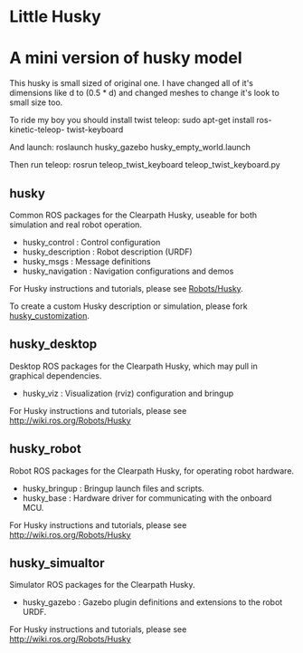 Little Husky
============
A mini version of husky model
============
This husky is small sized of original one.
I have changed all of it's dimensions like d to (0.5 * d) and changed meshes to change it's look to small size too.

To ride my boy you should install twist teleop:
sudo apt-get install ros-kinetic-teleop- twist-keyboard

And launch:
roslaunch husky_gazebo husky_empty_world.launch

Then run teleop:
rosrun teleop_twist_keyboard teleop_twist_keyboard.py

## husky


Common ROS packages for the Clearpath Husky, useable for both simulation and
real robot operation.

 - husky_control : Control configuration
 - husky_description : Robot description (URDF)
 - husky_msgs : Message definitions
 - husky_navigation : Navigation configurations and demos

For Husky instructions and tutorials, please see [Robots/Husky](http://wiki.ros.org/Robots/Husky).

To create a custom Husky description or simulation, please fork [husky_customization](https://github.com/husky/husky_customization).

## husky_desktop

Desktop ROS packages for the Clearpath Husky, which may pull in graphical dependencies.

 - husky_viz : Visualization (rviz) configuration and bringup

For Husky instructions and tutorials, please see http://wiki.ros.org/Robots/Husky

## husky_robot

Robot ROS packages for the Clearpath Husky, for operating robot hardware.

 - husky_bringup : Bringup launch files and scripts.
 - husky_base : Hardware driver for communicating with the onboard MCU.

For Husky instructions and tutorials, please see http://wiki.ros.org/Robots/Husky

## husky_simualtor

Simulator ROS packages for the Clearpath Husky.

 - husky_gazebo : Gazebo plugin definitions and extensions to the robot URDF.

For Husky instructions and tutorials, please see http://wiki.ros.org/Robots/Husky
